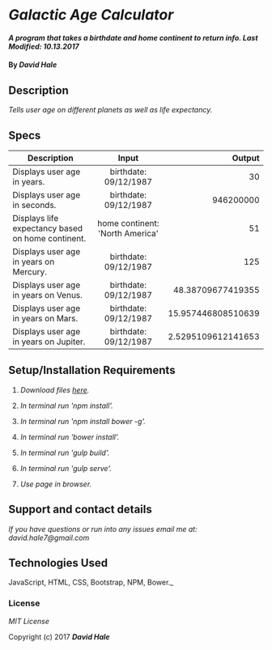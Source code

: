 # _Galactic Age Calculator_

#### _A program that takes a birthdate and home continent to return info. Last Modified: 10.13.2017_

#### By _David Hale_

## Description

_Tells user age on different planets as well as life expectancy._

## Specs

| Description        | Input           | Output  |
| ------------- |:-------------:| -----:|
| Displays user age in years. | birthdate: 09/12/1987 | 30 |
| Displays user age in seconds. | birthdate: 09/12/1987 | 946200000 |
| Displays life expectancy based on home continent. | home continent: 'North America' | 51 |
| Displays user age in years on Mercury. | birthdate: 09/12/1987 | 125 |
| Displays user age in years on Venus. | birthdate: 09/12/1987 | 48.38709677419355 |
| Displays user age in years on Mars. | birthdate: 09/12/1987 | 15.957446808510639 |
| Displays user age in years on Jupiter. | birthdate: 09/12/1987 | 2.5295109612141653 |

## Setup/Installation Requirements

1. _Download files [here](https://github.com/phuzisham/galactic-age-calculator.git)._

2. _In terminal run 'npm install'._

3. _In terminal run 'npm install bower -g'._

4. _In terminal run 'bower install'._

5. _In terminal run 'gulp build'._

6. _In terminal run 'gulp serve'._

7. _Use page in browser._

## Support and contact details

_If you have questions or run into any issues email me at: david.hale7@gmail.com_

## Technologies Used

JavaScript, HTML, CSS, Bootstrap, NPM, Bower._

### License

*MIT License*

Copyright (c) 2017 **_David Hale_**
